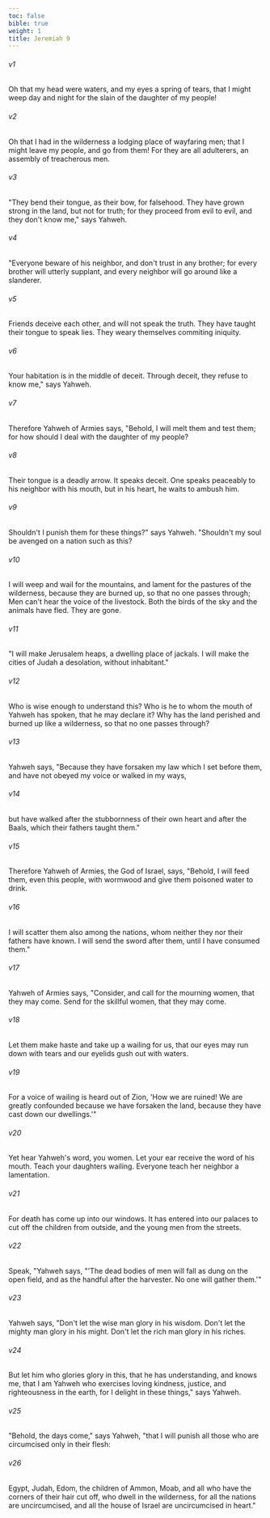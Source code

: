 ```yaml
---
toc: false
bible: true
weight: 1
title: Jeremiah 9
---
```




###### v1 
Oh that my head were waters, and my eyes a spring of tears, that I might weep day and night for the slain of the daughter of my people! 

###### v2 
Oh that I had in the wilderness a lodging place of wayfaring men; that I might leave my people, and go from them! For they are all adulterers, an assembly of treacherous men. 

###### v3 
"They bend their tongue, as their bow, for falsehood. They have grown strong in the land, but not for truth; for they proceed from evil to evil, and they don't know me," says Yahweh. 

###### v4 
"Everyone beware of his neighbor, and don't trust in any brother; for every brother will utterly supplant, and every neighbor will go around like a slanderer. 

###### v5 
Friends deceive each other, and will not speak the truth. They have taught their tongue to speak lies. They weary themselves commiting iniquity. 

###### v6 
Your habitation is in the middle of deceit. Through deceit, they refuse to know me," says Yahweh. 

###### v7 
Therefore Yahweh of Armies says, "Behold, I will melt them and test them; for how should I deal with the daughter of my people? 

###### v8 
Their tongue is a deadly arrow. It speaks deceit. One speaks peaceably to his neighbor with his mouth, but in his heart, he waits to ambush him. 

###### v9 
Shouldn't I punish them for these things?" says Yahweh. "Shouldn't my soul be avenged on a nation such as this? 

###### v10 
I will weep and wail for the mountains, and lament for the pastures of the wilderness, because they are burned up, so that no one passes through; Men can't hear the voice of the livestock. Both the birds of the sky and the animals have fled. They are gone. 

###### v11 
"I will make Jerusalem heaps, a dwelling place of jackals. I will make the cities of Judah a desolation, without inhabitant." 

###### v12 
Who is wise enough to understand this? Who is he to whom the mouth of Yahweh has spoken, that he may declare it? Why has the land perished and burned up like a wilderness, so that no one passes through? 

###### v13 
Yahweh says, "Because they have forsaken my law which I set before them, and have not obeyed my voice or walked in my ways, 

###### v14 
but have walked after the stubbornness of their own heart and after the Baals, which their fathers taught them." 

###### v15 
Therefore Yahweh of Armies, the God of Israel, says, "Behold, I will feed them, even this people, with wormwood and give them poisoned water to drink. 

###### v16 
I will scatter them also among the nations, whom neither they nor their fathers have known. I will send the sword after them, until I have consumed them." 

###### v17 
Yahweh of Armies says, "Consider, and call for the mourning women, that they may come. Send for the skillful women, that they may come. 

###### v18 
Let them make haste and take up a wailing for us, that our eyes may run down with tears and our eyelids gush out with waters. 

###### v19 
For a voice of wailing is heard out of Zion, 'How we are ruined! We are greatly confounded because we have forsaken the land, because they have cast down our dwellings.'" 

###### v20 
Yet hear Yahweh's word, you women. Let your ear receive the word of his mouth. Teach your daughters wailing. Everyone teach her neighbor a lamentation. 

###### v21 
For death has come up into our windows. It has entered into our palaces to cut off the children from outside, and the young men from the streets. 

###### v22 
Speak, "Yahweh says, "'The dead bodies of men will fall as dung on the open field, and as the handful after the harvester. No one will gather them.'" 

###### v23 
Yahweh says, "Don't let the wise man glory in his wisdom. Don't let the mighty man glory in his might. Don't let the rich man glory in his riches. 

###### v24 
But let him who glories glory in this, that he has understanding, and knows me, that I am Yahweh who exercises loving kindness, justice, and righteousness in the earth, for I delight in these things," says Yahweh. 

###### v25 
"Behold, the days come," says Yahweh, "that I will punish all those who are circumcised only in their flesh: 

###### v26 
Egypt, Judah, Edom, the children of Ammon, Moab, and all who have the corners of their hair cut off, who dwell in the wilderness, for all the nations are uncircumcised, and all the house of Israel are uncircumcised in heart."

